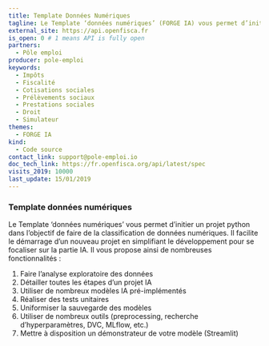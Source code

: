 ```yaml
---
title: Template Données Numériques
tagline: Le Template ‘données numériques’ (FORGE IA) vous permet d’initier un projet python dans l’objectif de faire de la classification de données numériques.
external_site: https://api.openfisca.fr
is_open: 0 # 1 means API is fully open
partners:
  - Pôle emploi
producer: pole-emploi
keywords:
  - Impôts
  - Fiscalité
  - Cotisations sociales
  - Prélèvements sociaux
  - Prestations sociales
  - Droit
  - Simulateur
themes:
  - FORGE IA
kind:
  - Code source
contact_link: support@pole-emploi.io
doc_tech_link: https://fr.openfisca.org/api/latest/spec
visits_2019: 10000
last_update: 15/01/2019
---
```


### Template données numériques

Le Template ‘données numériques’ vous permet d’initier un projet python dans l’objectif de faire de la classification de données numériques. Il facilite le démarrage d’un nouveau projet en simplifiant le développement pour se focaliser sur la partie IA. Il vous propose ainsi de nombreuses fonctionnalités :

1. Faire l’analyse exploratoire des données
2. Détailler toutes les étapes d’un projet IA
3. Utiliser de nombreux modèles IA pré-implémentés
4. Réaliser des tests unitaires
5. Uniformiser la sauvegarde des modèles
6. Utiliser de nombreux outils (preprocessing, recherche d’hyperparamètres, DVC, MLflow, etc.)
7. Mettre à disposition un démonstrateur de votre modèle (Streamlit)
